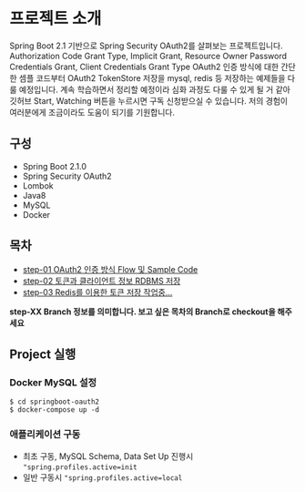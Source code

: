 # 프로젝트 소개

Spring Boot 2.1 기반으로 Spring Security OAuth2를 살펴보는 프로젝트입니다. Authorization Code Grant Type, Implicit Grant, Resource Owner Password Credentials Grant, Client Credentials Grant Type OAuth2 인증 방식에 대한 간단한 셈플 코드부터 OAuth2 TokenStore 저장을 mysql, redis 등 저장하는 예제들을 다룰 예정입니다. 계속 학습하면서 정리할 예정이라 심화 과정도 다룰 수 있게 될 거 같아 깃허브 Start, Watching 버튼을 누르시면 구독 신청받으실 수 있습니다. 저의 경험이 여러분에게 조금이라도 도움이 되기를 기원합니다.

## 구성
* Spring Boot 2.1.0
* Spring Security OAuth2
* Lombok
* Java8
* MySQL
* Docker

## 목차

* [step-01 OAuth2 인증 방식 Flow 및 Sample Code](https://github.com/cheese10yun/springboot-oauth2/blob/master/docs/OAuth2-Grant.md)
* [step-02 토큰과 클라이언트 정보 RDBMS 저장](https://github.com/cheese10yun/springboot-oauth2/blob/master/docs/OAuth2-RDBMSt.md)
* [step-03 Redis를 이용한 토큰 저장 작업중...]()

**step-XX Branch 정보를 의미합니다. 보고 싶은 목차의 Branch로 checkout을 해주세요**

## Project 실행


### Docker MySQL 설정
```
$ cd springboot-oauth2
$ docker-compose up -d
```

### 애플리케이션 구동
* 최초 구동, MySQL Schema, Data Set Up 진행시 `"spring.profiles.active=init`
* 일반 구동시 `"spring.profiles.active=local`